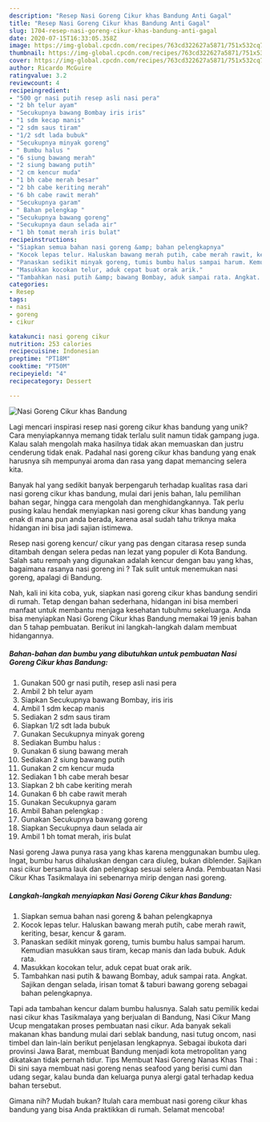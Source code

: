 ```yaml
---
description: "Resep Nasi Goreng Cikur khas Bandung Anti Gagal"
title: "Resep Nasi Goreng Cikur khas Bandung Anti Gagal"
slug: 1704-resep-nasi-goreng-cikur-khas-bandung-anti-gagal
date: 2020-07-15T16:33:05.358Z
image: https://img-global.cpcdn.com/recipes/763cd322627a5871/751x532cq70/nasi-goreng-cikur-khas-bandung-foto-resep-utama.jpg
thumbnail: https://img-global.cpcdn.com/recipes/763cd322627a5871/751x532cq70/nasi-goreng-cikur-khas-bandung-foto-resep-utama.jpg
cover: https://img-global.cpcdn.com/recipes/763cd322627a5871/751x532cq70/nasi-goreng-cikur-khas-bandung-foto-resep-utama.jpg
author: Ricardo McGuire
ratingvalue: 3.2
reviewcount: 4
recipeingredient:
- "500 gr nasi putih resep asli nasi pera"
- "2 bh telur ayam"
- "Secukupnya bawang Bombay iris iris"
- "1 sdm kecap manis"
- "2 sdm saus tiram"
- "1/2 sdt lada bubuk"
- "Secukupnya minyak goreng"
- " Bumbu halus "
- "6 siung bawang merah"
- "2 siung bawang putih"
- "2 cm kencur muda"
- "1 bh cabe merah besar"
- "2 bh cabe keriting merah"
- "6 bh cabe rawit merah"
- "Secukupnya garam"
- " Bahan pelengkap "
- "Secukupnya bawang goreng"
- "Secukupnya daun selada air"
- "1 bh tomat merah iris bulat"
recipeinstructions:
- "Siapkan semua bahan nasi goreng &amp; bahan pelengkapnya"
- "Kocok lepas telur. Haluskan bawang merah putih, cabe merah rawit, keriting, besar, kencur &amp; garam."
- "Panaskan sedikit minyak goreng, tumis bumbu halus sampai harum. Kemudian masukkan saus tiram, kecap manis dan lada bubuk. Aduk rata."
- "Masukkan kocokan telur, aduk cepat buat orak arik."
- "Tambahkan nasi putih &amp; bawang Bombay, aduk sampai rata. Angkat. Sajikan dengan selada, irisan tomat &amp; taburi bawang goreng sebagai bahan pelengkapnya."
categories:
- Resep
tags:
- nasi
- goreng
- cikur

katakunci: nasi goreng cikur 
nutrition: 253 calories
recipecuisine: Indonesian
preptime: "PT18M"
cooktime: "PT50M"
recipeyield: "4"
recipecategory: Dessert

---
```



![Nasi Goreng Cikur khas Bandung](https://img-global.cpcdn.com/recipes/763cd322627a5871/751x532cq70/nasi-goreng-cikur-khas-bandung-foto-resep-utama.jpg)

Lagi mencari inspirasi resep nasi goreng cikur khas bandung yang unik? Cara menyiapkannya memang tidak terlalu sulit namun tidak gampang juga. Kalau salah mengolah maka hasilnya tidak akan memuaskan dan justru cenderung tidak enak. Padahal nasi goreng cikur khas bandung yang enak harusnya sih mempunyai aroma dan rasa yang dapat memancing selera kita.

Banyak hal yang sedikit banyak berpengaruh terhadap kualitas rasa dari nasi goreng cikur khas bandung, mulai dari jenis bahan, lalu pemilihan bahan segar, hingga cara mengolah dan menghidangkannya. Tak perlu pusing kalau hendak menyiapkan nasi goreng cikur khas bandung yang enak di mana pun anda berada, karena asal sudah tahu triknya maka hidangan ini bisa jadi sajian istimewa.

Resep nasi goreng kencur/ cikur yang pas dengan citarasa resep sunda ditambah dengan selera pedas nan lezat yang populer di Kota Bandung. Salah satu rempah yang digunakan adalah kencur dengan bau yang khas, bagaimana rasanya nasi goreng ini ? Tak sulit untuk menemukan nasi goreng, apalagi di Bandung.


Nah, kali ini kita coba, yuk, siapkan nasi goreng cikur khas bandung sendiri di rumah. Tetap dengan bahan sederhana, hidangan ini bisa memberi manfaat untuk membantu menjaga kesehatan tubuhmu sekeluarga. Anda bisa menyiapkan Nasi Goreng Cikur khas Bandung memakai 19 jenis bahan dan 5 tahap pembuatan. Berikut ini langkah-langkah dalam membuat hidangannya.

<!--inarticleads1-->

##### Bahan-bahan dan bumbu yang dibutuhkan untuk pembuatan Nasi Goreng Cikur khas Bandung:

1. Gunakan 500 gr nasi putih, resep asli nasi pera
1. Ambil 2 bh telur ayam
1. Siapkan Secukupnya bawang Bombay, iris iris
1. Ambil 1 sdm kecap manis
1. Sediakan 2 sdm saus tiram
1. Siapkan 1/2 sdt lada bubuk
1. Gunakan Secukupnya minyak goreng
1. Sediakan  Bumbu halus :
1. Gunakan 6 siung bawang merah
1. Sediakan 2 siung bawang putih
1. Gunakan 2 cm kencur muda
1. Sediakan 1 bh cabe merah besar
1. Siapkan 2 bh cabe keriting merah
1. Gunakan 6 bh cabe rawit merah
1. Gunakan Secukupnya garam
1. Ambil  Bahan pelengkap :
1. Gunakan Secukupnya bawang goreng
1. Siapkan Secukupnya daun selada air
1. Ambil 1 bh tomat merah, iris bulat


Nasi goreng Jawa punya rasa yang khas karena menggunakan bumbu uleg. Ingat, bumbu harus dihaluskan dengan cara diuleg, bukan diblender. Sajikan nasi cikur bersama lauk dan pelengkap sesuai selera Anda. Pembuatan Nasi Cikur Khas Tasikmalaya ini sebenarnya mirip dengan nasi goreng. 

<!--inarticleads2-->

##### Langkah-langkah menyiapkan Nasi Goreng Cikur khas Bandung:

1. Siapkan semua bahan nasi goreng &amp; bahan pelengkapnya
1. Kocok lepas telur. Haluskan bawang merah putih, cabe merah rawit, keriting, besar, kencur &amp; garam.
1. Panaskan sedikit minyak goreng, tumis bumbu halus sampai harum. Kemudian masukkan saus tiram, kecap manis dan lada bubuk. Aduk rata.
1. Masukkan kocokan telur, aduk cepat buat orak arik.
1. Tambahkan nasi putih &amp; bawang Bombay, aduk sampai rata. Angkat. Sajikan dengan selada, irisan tomat &amp; taburi bawang goreng sebagai bahan pelengkapnya.


Tapi ada tambahan kencur dalam bumbu halusnya. Salah satu pemilik kedai nasi cikur khas Tasikmalaya yang berjualan di Bandung, Nasi Cikur Mang Ucup mengatakan proses pembuatan nasi cikur. Ada banyak sekali makanan khas bandung mulai dari seblak bandung, nasi tutug oncom, nasi timbel dan lain-lain berikut penjelasan lengkapnya. Sebagai ibukota dari provinsi Jawa Barat, membuat Bandung menjadi kota metropolitan yang dikatakan tidak pernah tidur. Tips Membuat Nasi Goreng Nanas Khas Thai : Di sini saya membuat nasi goreng nenas seafood yang berisi cumi dan udang segar, kalau bunda dan keluarga punya alergi gatal terhadap kedua bahan tersebut. 

Gimana nih? Mudah bukan? Itulah cara membuat nasi goreng cikur khas bandung yang bisa Anda praktikkan di rumah. Selamat mencoba!
